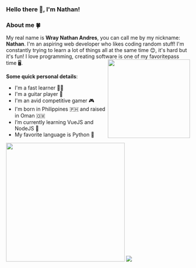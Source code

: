 ### **Hello there 👋, I'm Nathan!**


### **About me 🍀**
My real name is **Wray Nathan Andres**, you can call me by my nickname: **Nathan**. I'm an aspiring web developer who likes coding random stuff! I'm constantly trying to learn a lot of things all at the same time 😊, it's hard but it's fun! I love programming, creating software is one of my favoritepass time 🖥️. 
<img src="https://scontent.fmct2-3.fna.fbcdn.net/v/t1.6435-9/87382833_10158939604786808_2822359826384814080_n.jpg?_nc_cat=103&ccb=1-5&_nc_sid=174925&_nc_eui2=AeEyb9E7SBfNAlEQ4K0eGEc5Rb0bL93wwNlFvRsv3fDA2VimVaJPdNHTaZV4YwyB23U&_nc_ohc=ndE7GUxEiiEAX961S9g&_nc_ht=scontent.fmct2-3.fna&oh=da7ef20603e7add2e9309ff50016c72e&oe=61BCDACA" width="225" height="215" align="right" />

**Some quick personal details**:

- I'm a fast learner 🚗💨
- I'm a guitar player 🎸
- I'm an avid competitive gamer 🎮
- I'm born in Philippines 🇵🇭 and raised in Oman 🇴🇲
- I’m currently learning VueJS and NodeJS 🌱 
- My favorite language is Python 🐍
<p float="left">
    <img src="https://github-readme-stats.vercel.app/api/top-langs/?username=Ethea2&layout=compact&theme=midnight-purple" width="325" />
    <img src="https://github-readme-stats.vercel.app/api?username=Ethea2&show_icons=true&count_private=true&theme=midnight-purple" />
</p>

